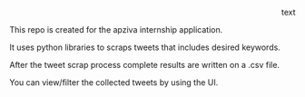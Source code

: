 <p align="right">text</p>

This repo is created for the apziva internship application.


It uses python libraries to scraps tweets that includes desired keywords.

After the tweet scrap process complete results are written on a .csv file.

You can view/filter the collected tweets by using the UI.
